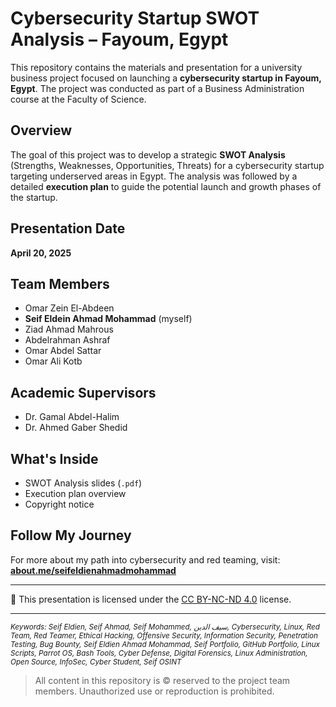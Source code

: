 # Cybersecurity Startup SWOT Analysis – Fayoum, Egypt

This repository contains the materials and presentation for a university business project focused on launching a **cybersecurity startup in Fayoum, Egypt**. The project was conducted as part of a Business Administration course at the Faculty of Science.

## Overview

The goal of this project was to develop a strategic **SWOT Analysis** (Strengths, Weaknesses, Opportunities, Threats) for a cybersecurity startup targeting underserved areas in Egypt. The analysis was followed by a detailed **execution plan** to guide the potential launch and growth phases of the startup.

## Presentation Date

**April 20, 2025**

## Team Members

- Omar Zein El-Abdeen  
- **Seif Eldein Ahmad Mohammad** (myself)  
- Ziad Ahmad Mahrous  
- Abdelrahman Ashraf  
- Omar Abdel Sattar  
- Omar Ali Kotb

## Academic Supervisors

- Dr. Gamal Abdel-Halim  
- Dr. Ahmed Gaber Shedid

## What's Inside

- SWOT Analysis slides (`.pdf`)
- Execution plan overview
- Copyright notice

## Follow My Journey

For more about my path into cybersecurity and red teaming, visit:  
**[about.me/seifeldienahmadmohammad](https://about.me/seifeldienahmadmohammad)**

---

📄 This presentation is licensed under the [CC BY-NC-ND 4.0](https://creativecommons.org/licenses/by-nc-nd/4.0/) license.

---
<sub><i>Keywords: Seif Eldien, Seif Ahmad, Seif Mohammed, سيف الدين, Cybersecurity, Linux, Red Team, Red Teamer, Ethical Hacking, Offensive Security, Information Security, Penetration Testing, Bug Bounty, Seif Eldien Ahmad Mohammad, Seif Portfolio, GitHub Portfolio, Linux Scripts, Parrot OS, Bash Tools, Cyber Defense, Digital Forensics, Linux Administration, Open Source, InfoSec, Cyber Student, Seif OSINT</i></sub>
> All content in this repository is © reserved to the project team members. Unauthorized use or reproduction is prohibited.
